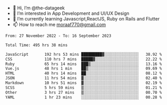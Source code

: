 - 👋 Hi, I’m @the-datageek
- 👀 I’m interested in App Development and UI/UX Design
- 🌱 I’m currently learning Javascript,ReactJS, Ruby on Rails and Flutter
- 📫 How to reach me moraaf770@gmail.com

<!---
the-datageek/the-datageek is a ✨ special ✨ repository because its `README.md` (this file) appears on your GitHub profile.
You can click the Preview link to take a look at your changes.
--->
<!--START_SECTION:waka-->

```txt
From: 27 November 2022 - To: 16 September 2023

Total Time: 495 hrs 38 mins

JavaScript       192 hrs 53 mins █████████▓░░░░░░░░░░░░░░░   38.92 %
CSS              110 hrs 7 mins  █████▓░░░░░░░░░░░░░░░░░░░   22.22 %
Ruby             65 hrs 14 mins  ███▒░░░░░░░░░░░░░░░░░░░░░   13.16 %
Vue.js           48 hrs 1 min    ██▒░░░░░░░░░░░░░░░░░░░░░░   09.69 %
HTML             40 hrs 14 mins  ██░░░░░░░░░░░░░░░░░░░░░░░   08.12 %
JSON             11 hrs 54 mins  ▓░░░░░░░░░░░░░░░░░░░░░░░░   02.40 %
Markdown         10 hrs 51 mins  ▓░░░░░░░░░░░░░░░░░░░░░░░░   02.19 %
SCSS             5 hrs 59 mins   ▒░░░░░░░░░░░░░░░░░░░░░░░░   01.21 %
Other            3 hrs 27 mins   ▒░░░░░░░░░░░░░░░░░░░░░░░░   00.70 %
YAML             1 hr 23 mins    ░░░░░░░░░░░░░░░░░░░░░░░░░   00.28 %
```

<!--END_SECTION:waka-->
